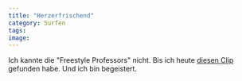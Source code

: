 ```yaml
---
title: "Herzerfrischend"
category: Surfen
tags: 
image: 
---
```


Ich kannte die "Freestyle Professors" nicht. Bis ich heute [diesen Clip](http://www.unkut.com/2007/09/new-freestyle-professors-clip/) gefunden habe. Und ich bin begeistert.